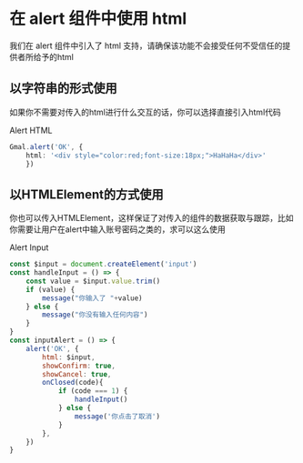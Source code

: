 <script setup>
import { alert,message } from '../components/gmalert.esm.js'
import GmBtn from '../components/GmBtn.vue'
import BtnGroup from '../components/BtnGroup.vue'
const input = document.createElement('input')
input.classList.add('gm-input')
const handleInput = () => {
    const value = input.value.trim()
    if (value) {
        message("你输入了 "+value)
    } else {
        message("你没有输入任何内容")
    }
}
const inputAlert = () => {
    alert('OK', {
        html: input,
        showConfirm: true,
        showCancel: true,
        onClosed(code){
            if (code === 1) {
                handleInput()
            } else {
                message('你点击了取消')
            }
        },
    })
}
</script>
<style lang="scss">
.gm-input {
    width: 100%;
    height: 30px;
    border: 1px solid var(--vp-c-brand-light);
    border-radius: 5px;
    padding: 0 10px;

    &:focus {
        border-color: var(--vp-c-brand);
    }
}
</style>
# 在 alert 组件中使用 html

我们在 alert 组件中引入了 html 支持，请确保该功能不会接受任何不受信任的提供者所给予的html

## 以字符串的形式使用

如果你不需要对传入的html进行什么交互的话，你可以选择直接引入html代码

<BtnGroup>
    <GmBtn :onClick="()=>{alert('OK', {
        html: `<div style='color:red;font-size:18px;'>HaHaHa</div>`
    })}">Alert HTML</GmBtn>
</BtnGroup>

```ts
Gmal.alert('OK', {
    html: '<div style="color:red;font-size:18px;">HaHaHa</div>'
    })
```

## 以HTMLElement的方式使用

你也可以传入HTMLElement，这样保证了对传入的组件的数据获取与跟踪，比如你需要让用户在alert中输入账号密码之类的，求可以这么使用

<BtnGroup>
    <GmBtn :onClick="inputAlert">Alert Input</GmBtn>
</BtnGroup>

```js
const $input = document.createElement('input')
const handleInput = () => {
    const value = $input.value.trim()
    if (value) {
        message("你输入了 "+value)
    } else {
        message("你没有输入任何内容")
    }
}
const inputAlert = () => {
    alert('OK', {
        html: $input,
        showConfirm: true,
        showCancel: true,
        onClosed(code){
            if (code === 1) {
                handleInput()
            } else {
                message('你点击了取消')
            }
        },
    })
}
```